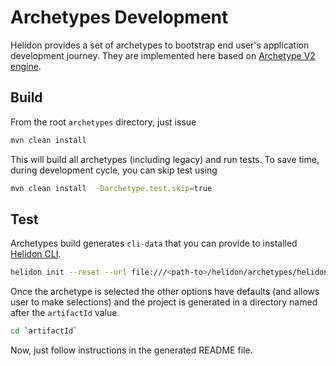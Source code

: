# Archetypes Development

Helidon provides a set of archetypes to bootstrap end user's application development journey. They are implemented here based on 
[Archetype V2 engine](https://github.com/helidon-io/helidon-build-tools/wiki/Archetype-Engine-V2).

## Build

From the root `archetypes` directory, just issue

```bash
mvn clean install
```

This will build all archetypes (including legacy) and run tests. To save time, during development cycle, you can skip test using

```bash
mvn clean install  -Darchetype.test.skip=true
```

## Test

Archetypes build generates `cli-data` that you can provide to installed [Helidon CLI](../README.md#helidon-cli).

```bash
helidon init --reset --url file:///<path-to>/helidon/archetypes/helidon/target/cli-data
```

Once the archetype is selected the other options have defaults (and allows user to make selections) and the project is generated in a directory named after the `artifactId` value.

```bash
cd `artifactId`
```

Now, just follow instructions in the generated README file.

[//]: # (TODO - Add description of the new archetype rules)
